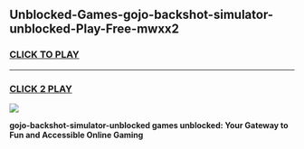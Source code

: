 
## Unblocked-Games-gojo-backshot-simulator-unblocked-Play-Free-mwxx2
<h3>
<a href="https://premium76.site?title=gojo-backshot-simulator-unblocked&ref=12A">CLICK TO PLAY</a></h3>
<hr>

<h3>
<a href="https://premium76.site?title=gojo-backshot-simulator-unblocked&ref=12A">CLICK 2 PLAY</a>
  
</h3>

<a href="https://premium76.site?title=gojo-backshot-simulator-unblocked&ref=12A"><img src="https://clearcache.store/games.png"></a>


**gojo-backshot-simulator-unblocked games unblocked: Your Gateway to Fun and Accessible Online Gaming**
